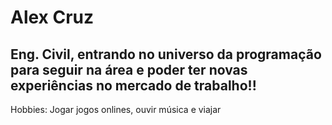 # Alex Cruz

## Eng. Civil, entrando no universo da programação para seguir na área e poder ter novas experiências no mercado de trabalho!!

Hobbies: Jogar jogos onlines, ouvir música e viajar
